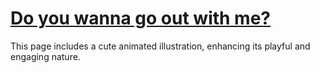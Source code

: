 # [Do you wanna go out with me?](https://prasannathapa.in/wanna-go-out/)
This page includes a cute animated illustration, enhancing its playful and engaging nature.

